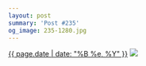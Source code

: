 ```yaml
---
layout: post
summary: 'Post #235'
og_image: 235-1280.jpg
---
```


<p>
  <time><a href="/235">{{ page.date | date: "%B %e, %Y" }}</a></time>
  <a href="/235"><img src="{{ site.assets_url }}/235-640.jpg" srcset="{{ site.assets_url }}/235-1280.jpg 1280w, {{ site.assets_url }}/235-960.jpg 960w, {{ site.assets_url }}/235-640.jpg 640w, {{ site.assets_url }}/235-320.jpg 320w" sizes="(min-width: 700px) 50vw, calc(100vw - 2rem)" /></a>
</p>
